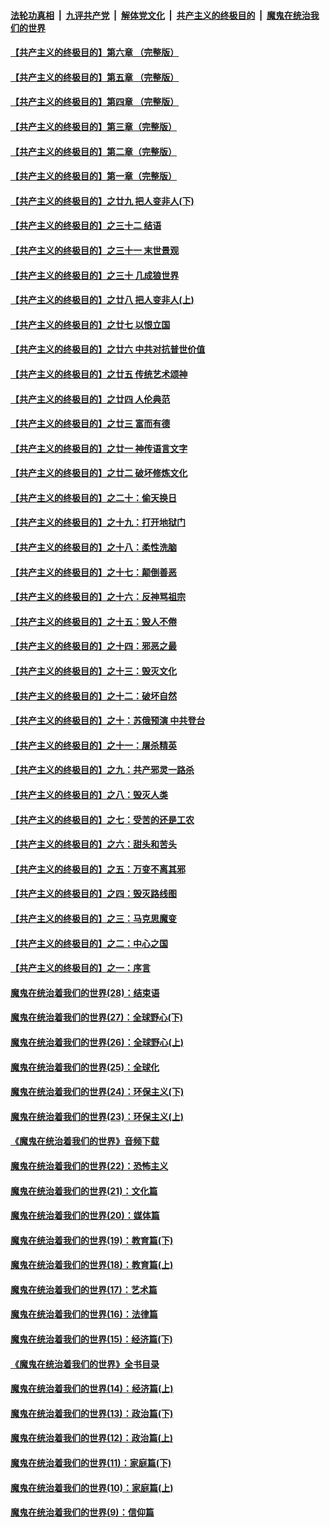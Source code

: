 ####  [法轮功真相](../../../../basic/blob/master/README.md?t=11131201) &nbsp;|&nbsp; [九评共产党](../../../../9ping.md/blob/master/README.md?t=11131201) &nbsp;|&nbsp; [解体党文化](../../../../jtdwh.md/blob/master/README.md?t=11131201)  &nbsp;|&nbsp; [共产主义的终极目的](../../../../gczydzjmd.md/blob/master/README.md?t=11131201) &nbsp;|&nbsp; [魔鬼在统治我们的世界](../../../../mgztzwmdsj.md/blob/master/README.md?t=11131201) 

#### [【共产主义的终极目的】第六章 （完整版）](../pages/nsc422/n11428913.md?t=11131201) 

#### [【共产主义的终极目的】第五章 （完整版）](../pages/nsc422/n11428912.md?t=11131201) 

#### [【共产主义的终极目的】第四章 （完整版）](../pages/nsc422/n11428907.md?t=11131201) 

#### [【共产主义的终极目的】第三章（完整版）](../pages/nsc422/n11428848.md?t=11131201) 

#### [【共产主义的终极目的】第二章（完整版）](../pages/nsc422/n11428831.md?t=11131201) 

#### [【共产主义的终极目的】第一章（完整版）](../pages/nsc422/n11417651.md?t=11131201) 

#### [【共产主义的终极目的】之廿九 把人变非人(下)](../pages/nsc422/n11344140.md?t=11131201) 

#### [【共产主义的终极目的】之三十二 结语](../pages/nsc422/n11360535.md?t=11131201) 

#### [【共产主义的终极目的】之三十一 末世景观](../pages/nsc422/n11351129.md?t=11131201) 

#### [【共产主义的终极目的】之三十 几成狼世界](../pages/nsc422/n11348280.md?t=11131201) 

#### [【共产主义的终极目的】之廿八 把人变非人(上)](../pages/nsc422/n11340492.md?t=11131201) 

#### [【共产主义的终极目的】之廿七 以恨立国](../pages/nsc422/n11336944.md?t=11131201) 

#### [【共产主义的终极目的】之廿六 中共对抗普世价值](../pages/nsc422/n11324785.md?t=11131201) 

#### [【共产主义的终极目的】之廿五 传统艺术颂神](../pages/nsc422/n11296396.md?t=11131201) 

#### [【共产主义的终极目的】之廿四 人伦典范](../pages/nsc422/n11296397.md?t=11131201) 

#### [【共产主义的终极目的】之廿三 富而有德](../pages/nsc422/n11283598.md?t=11131201) 

#### [【共产主义的终极目的】之廿一 神传语言文字](../pages/nsc422/n11263265.md?t=11131201) 

#### [【共产主义的终极目的】之廿二 破坏修炼文化](../pages/nsc422/n11245728.md?t=11131201) 

#### [【共产主义的终极目的】之二十：偷天换日](../pages/nsc422/n11238846.md?t=11131201) 

#### [【共产主义的终极目的】之十九：打开地狱门](../pages/nsc422/n11206376.md?t=11131201) 

#### [【共产主义的终极目的】之十八：柔性洗脑](../pages/nsc422/n11199994.md?t=11131201) 

#### [【共产主义的终极目的】之十七：颠倒善恶](../pages/nsc422/n11179782.md?t=11131201) 

#### [【共产主义的终极目的】之十六：反神骂祖宗](../pages/nsc422/n11166798.md?t=11131201) 

#### [【共产主义的终极目的】之十五：毁人不倦](../pages/nsc422/n11166792.md?t=11131201) 

#### [【共产主义的终极目的】之十四：邪恶之最](../pages/nsc422/n11150249.md?t=11131201) 

#### [【共产主义的终极目的】之十三：毁灭文化](../pages/nsc422/n11135227.md?t=11131201) 

#### [【共产主义的终极目的】之十二：破坏自然](../pages/nsc422/n11135214.md?t=11131201) 

#### [【共产主义的终极目的】之十：苏俄预演 中共登台](../pages/nsc422/n11118424.md?t=11131201) 

#### [【共产主义的终极目的】之十一：屠杀精英](../pages/nsc422/n11118442.md?t=11131201) 

#### [【共产主义的终极目的】之九：共产邪灵一路杀](../pages/nsc422/n11114139.md?t=11131201) 

#### [【共产主义的终极目的】之八：毁灭人类](../pages/nsc422/n11108503.md?t=11131201) 

#### [【共产主义的终极目的】之七：受苦的还是工农](../pages/nsc422/n11101809.md?t=11131201) 

#### [【共产主义的终极目的】之六：甜头和苦头](../pages/nsc422/n11096971.md?t=11131201) 

#### [【共产主义的终极目的】之五：万变不离其邪](../pages/nsc422/n11091285.md?t=11131201) 

#### [【共产主义的终极目的】之四：毁灭路线图](../pages/nsc422/n11086284.md?t=11131201) 

#### [【共产主义的终极目的】之三：马克思魔变](../pages/nsc422/n11061941.md?t=11131201) 

#### [【共产主义的终极目的】之二：中心之国](../pages/nsc422/n11047728.md?t=11131201) 

#### [【共产主义的终极目的】之一：序言](../pages/nsc422/n11086077.md?t=11131201) 

#### [魔鬼在统治着我们的世界(28)：结束语](../pages/nsc422/n10936246.md?t=11131201) 

#### [魔鬼在统治着我们的世界(27)：全球野心(下)](../pages/nsc422/n10928319.md?t=11131201) 

#### [魔鬼在统治着我们的世界(26)：全球野心(上)](../pages/nsc422/n10900318.md?t=11131201) 

#### [魔鬼在统治着我们的世界(25)：全球化](../pages/nsc422/n10788205.md?t=11131201) 

#### [魔鬼在统治着我们的世界(24)：环保主义(下)](../pages/nsc422/n10695307.md?t=11131201) 

#### [魔鬼在统治着我们的世界(23)：环保主义(上)](../pages/nsc422/n10688613.md?t=11131201) 

#### [《魔鬼在统治着我们的世界》音频下载](../pages/nsc422/n10635553.md?t=11131201) 

#### [魔鬼在统治着我们的世界(22)：恐怖主义](../pages/nsc422/n10614727.md?t=11131201) 

#### [魔鬼在统治着我们的世界(21)：文化篇](../pages/nsc422/n10597706.md?t=11131201) 

#### [魔鬼在统治着我们的世界(20)：媒体篇](../pages/nsc422/n10586579.md?t=11131201) 

#### [魔鬼在统治着我们的世界(19)：教育篇(下)](../pages/nsc422/n10564808.md?t=11131201) 

#### [魔鬼在统治着我们的世界(18)：教育篇(上)](../pages/nsc422/n10526970.md?t=11131201) 

#### [魔鬼在统治着我们的世界(17)：艺术篇](../pages/nsc422/n10499093.md?t=11131201) 

#### [魔鬼在统治着我们的世界(16)：法律篇](../pages/nsc422/n10485969.md?t=11131201) 

#### [魔鬼在统治着我们的世界(15)：经济篇(下)](../pages/nsc422/n10469975.md?t=11131201) 

#### [《魔鬼在统治着我们的世界》全书目录](../pages/nsc422/n10464261.md?t=11131201) 

#### [魔鬼在统治着我们的世界(14)：经济篇(上)](../pages/nsc422/n10457370.md?t=11131201) 

#### [魔鬼在统治着我们的世界(13)：政治篇(下)](../pages/nsc422/n10448270.md?t=11131201) 

#### [魔鬼在统治着我们的世界(12)：政治篇(上)](../pages/nsc422/n10444576.md?t=11131201) 

#### [魔鬼在统治着我们的世界(11)：家庭篇(下)](../pages/nsc422/n10440961.md?t=11131201) 

#### [魔鬼在统治着我们的世界(10)：家庭篇(上)](../pages/nsc422/n10435448.md?t=11131201) 

#### [魔鬼在统治着我们的世界(9)：信仰篇](../pages/nsc422/n10432159.md?t=11131201) 

